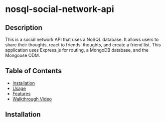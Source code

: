 # nosql-social-network-api
## Description
This is a social network API that uses a NoSQL database. It allows users to share their thoughts, react to friends’ thoughts, and create a friend list. This application uses Express.js for routing, a MongoDB database, and the Mongoose ODM.

## Table of Contents
* [Installation](#installation)
* [Usage](#usage)
* [Features](#features)
* [Walkthrough Video](#walkthrough-video)

## Installation
